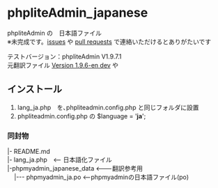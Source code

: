 ﻿# phpliteAdmin_japanese
phpliteAdmin の　日本語ファイル  
※未完成です。[issues](https://github.com/bbfriend/phpliteAdmin_japanese/issues) や [pull requests](https://github.com/bbfriend/phpliteAdmin_japanese/pulls) で連絡いただけるとありがたいです


テストバージョン：phpliteAdmin V1.9.7.1  
元翻訳ファイル [Version 1.9.6-en dev](https://bitbucket.org/phpliteadmin/public/downloads/phpliteAdmin_lang_en_1-9-6-dev.zip) や


## インストール  
1.  lang_ja.php　を､phpliteadmin.config.php と同じフォルダに設置
2.  phpliteadmin.config.php の $language = '**ja**';

### 同封物
|- README.md  
|- lang_ja.php　<-- 日本語化ファイル  
|-phpmyadmin_japanese_data  <---翻訳参考用  
&nbsp;&nbsp;&nbsp;&nbsp;|--- phpmyadmin_ja.po <--phpmyadminの日本語ファイル(po)


